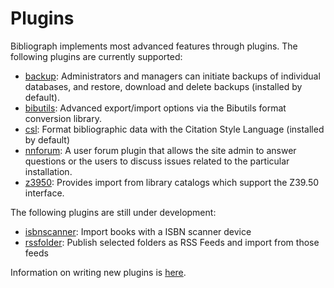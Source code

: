 Plugins
=======

Bibliograph implements most advanced features through plugins. The following
plugins are currently supported:
- [backup](https://github.com/cboulanger/bibliograph/tree/master/bibliograph/plugins/backup): Administrators and managers can initiate backups of 
  individual databases, and restore, download and delete backups (installed by default).
- [bibutils](https://github.com/cboulanger/bibliograph/tree/master/bibliograph/plugins/bibutils): Advanced export/import options via the Bibutils
  format conversion library.
- [csl](https://github.com/cboulanger/bibliograph/tree/master/bibliograph/plugins/csl): Format bibliographic data with the Citation Style Language 
  (installed by default)
- [nnforum](https://github.com/cboulanger/bibliograph/tree/master/bibliograph/plugins/nnforum): A user forum plugin that allows the site admin to 
  answer questions or the users to discuss issues related to the particular installation.
- [z3950](https://github.com/cboulanger/bibliograph/tree/master/bibliograph/plugins/z3950): Provides import from library catalogs which support 
  the Z39.50 interface. 

The following plugins are still under development:
- [isbnscanner](https://github.com/cboulanger/bibliograph/tree/master/bibliograph/plugins/isbnscanner): Import books with a ISBN scanner device
- [rssfolder](https://github.com/cboulanger/bibliograph/tree/master/bibliograph/plugins/rssfolder): Publish selected folders as RSS Feeds and 
  import from those feeds

Information on writing new plugins is [here](development.md).
